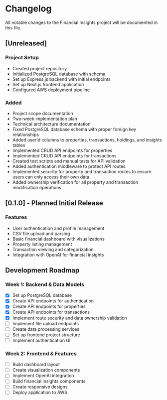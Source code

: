 # Changelog

All notable changes to the Financial Insights project will be documented in this file.

## [Unreleased]

### Project Setup

- Created project repository
- Initialized PostgreSQL database with schema
- Set up Express.js backend with initial endpoints
- Set up Next.js frontend application
- Configured AWS deployment pipeline

### Added

- Project scope documentation
- Two-week implementation plan
- Technical architecture documentation
- Fixed PostgreSQL database schema with proper foreign key relationships
- Added userId columns to properties, transactions, holdings, and insights tables
- Implemented CRUD API endpoints for properties
- Implemented CRUD API endpoints for transactions
- Created test scripts and manual tests for API validation
- Added authentication middleware to protect API routes
- Implemented security for property and transaction routes to ensure users can only access their own data
- Added ownership verification for all property and transaction modification operations

## [0.1.0] - Planned Initial Release

### Features

- User authentication and profile management
- CSV file upload and parsing
- Basic financial dashboard with visualizations
- Property listing management
- Transaction viewing and categorization
- Integration with OpenAI for financial insights

## Development Roadmap

### Week 1: Backend & Data Models

- [x] Set up PostgreSQL database
- [x] Create API endpoints for authentication
- [x] Create API endpoints for properties
- [x] Create API endpoints for transactions
- [x] Implement route security and data ownership validation
- [ ] Implement file upload endpoints
- [ ] Create data processing services
- [ ] Set up frontend project structure
- [ ] Implement authentication UI

### Week 2: Frontend & Features

- [ ] Build dashboard layout
- [ ] Create visualization components
- [ ] Implement OpenAI integration
- [ ] Build financial insights components
- [ ] Create responsive designs
- [ ] Deploy application to AWS
